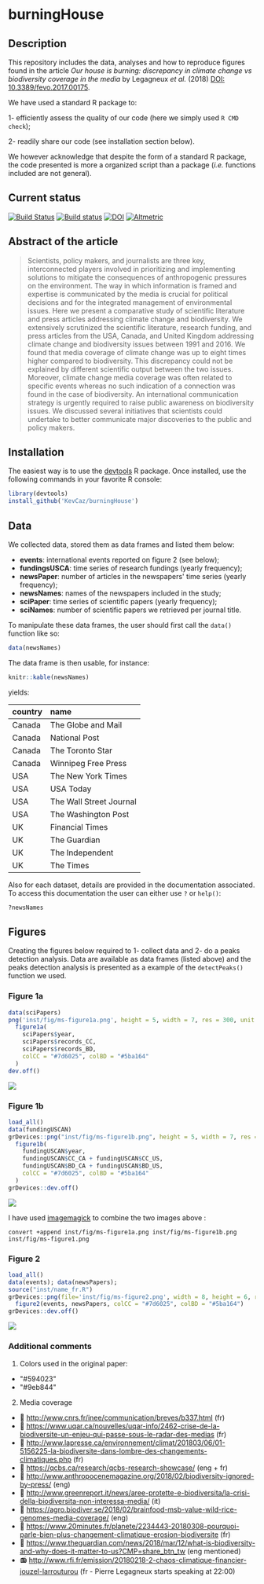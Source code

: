 # burningHouse

## Description

This repository includes the data, analyses and how to reproduce figures found
in the article *Our house is burning: discrepancy in climate change vs
biodiversity coverage in the media* by Legagneux *et al.* (2018)
[DOI: 10.3389/fevo.2017.00175](https://www.frontiersin.org/articles/10.3389/fevo.2017.00175/abstract).

We have used a standard R package to:

  1- efficiently assess the quality of our code (here we simply used `R CMD check`);

  2- readily share our code (see installation section below).

We however acknowledge that despite the form of a standard R package, the code
presented is more a organized script than a package (*i.e.* functions included
are not general).

## Current status

[![Build Status](https://travis-ci.org/KevCaz/burningHouse.svg?branch=master)](https://travis-ci.org/KevCaz/burningHouse)
[![Build status](https://ci.appveyor.com/api/projects/status/qh4ntjow6tcho9oh/branch/master?svg=true)](https://ci.appveyor.com/project/KevCaz/burninghouse/branch/master)
[![DOI](https://zenodo.org/badge/107296166.svg)](https://zenodo.org/badge/latestdoi/107296166)
[![Altmetric](https://img.shields.io/badge/frontiers-altmetric-48A7CC.svg)](https://frontiers.altmetric.com/details/31083251)



## Abstract of the article

> Scientists, policy makers, and journalists are three key, interconnected players involved in
prioritizing and implementing solutions to mitigate the consequences of anthropogenic
pressures on the environment. The way in which information is framed and expertise
is communicated by the media is crucial for political decisions and for the integrated
management of environmental issues. Here we present a comparative study of scientific
literature and press articles addressing climate change and biodiversity. We extensively
scrutinized the scientific literature, research funding, and press articles from the USA,
Canada, and United Kingdom addressing climate change and biodiversity issues
between 1991 and 2016. We found that media coverage of climate change was up
to eight times higher compared to biodiversity. This discrepancy could not be explained
by different scientific output between the two issues. Moreover, climate change media
coverage was often related to specific events whereas no such indication of a connection
was found in the case of biodiversity. An international communication strategy is urgently
required to raise public awareness on biodiversity issues. We discussed several initiatives
that scientists could undertake to better communicate major discoveries to the public and
policy makers.




## Installation

The easiest way is to use the [devtools](https://cran.r-project.org/web/packages/devtools/index.html)
R package. Once installed, use the following commands in your favorite R console:

```r
library(devtools)
install_github('KevCaz/burningHouse')
```




## Data

We collected data, stored them as data frames and listed them below:

- **events**: international events reported on figure 2 (see below);
- **fundingsUSCA**: time series of research fundings (yearly frequency);
- **newsPaper**: number of articles in the newspapers' time series (yearly frequency);
- **newsNames**: names of the newspapers included in the study;
- **sciPaper**: time series of scientific papers (yearly frequency);
- **sciNames**: number of scientific papers we retrieved per journal title.

To manipulate these data frames, the user should first call the `data()`
function like so:

```r
data(newsNames)
```

The data frame is then usable, for instance:

```r
knitr::kable(newsNames)
```

yields:

|country |name                    |
|:-------|:-----------------------|
|Canada  |The Globe and Mail      |
|Canada  |National Post           |
|Canada  |The Toronto Star        |
|Canada  |Winnipeg Free Press     |
|USA     |The New York Times      |
|USA     |USA Today               |
|USA     |The Wall Street Journal |
|USA     |The Washington Post     |
|UK      |Financial Times         |
|UK      |The Guardian            |
|UK      |The Independent         |
|UK      |The Times               |


Also for each dataset, details are provided in the documentation associated. To
access this documentation the user can either use `?` or `help()`:


```r
?newsNames
```




## Figures

Creating the figures below required to 1- collect data and 2- do a peaks
detection analysis. Data are available as data frames (listed above) and the
peaks detection analysis is presented as a example of the `detectPeaks()`
function we used.

### Figure 1a

```r
data(sciPapers)
png('inst/fig/ms-figure1a.png', height = 5, width = 7, res = 300, unit = 'in')
  figure1a(
    sciPapers$year,
    sciPapers$records_CC,
    sciPapers$records_BD,
    colCC = "#7d6025", colBD = "#5ba164"
  )
dev.off()
```

![](inst/fig/ms-figure1a.png)


### Figure 1b

```r
load_all()
data(fundingUSCAN)
grDevices::png("inst/fig/ms-figure1b.png", height = 5, width = 7, res = 300, unit = "in")
  figure1b(
    fundingUSCAN$year,
    fundingUSCAN$CC_CA + fundingUSCAN$CC_US,
    fundingUSCAN$BD_CA + fundingUSCAN$BD_US,
    colCC = "#7d6025", colBD = "#5ba164"
  )
grDevices::dev.off()
```

![](inst/fig/ms-figure1b.png)

I have used [imagemagick](https://imagemagick.org/) to combine the two images above :

```
convert +append inst/fig/ms-figure1a.png inst/fig/ms-figure1b.png inst/fig/ms-figure1.png
```



### Figure 2

```r
load_all()
data(events); data(newsPapers);
source("inst/name_fr.R")
grDevices::png(file='inst/fig/ms-figure2.png', width = 8, height = 6, res = 300, unit = 'in')
  figure2(events, newsPapers, colCC = "#7d6025", colBD = "#5ba164")
grDevices::dev.off()
```

![](inst/fig/ms-figure2.png)


### Additional comments

1. Colors used in the original paper:

  - "#594023"
  - "#9eb844"

2. Media coverage

  - :pencil: http://www.cnrs.fr/inee/communication/breves/b337.html (fr)
  - :pencil: https://www.uqar.ca/nouvelles/uqar-info/2462-crise-de-la-biodiversite-un-enjeu-qui-passe-sous-le-radar-des-medias (fr)
  - :pencil: http://www.lapresse.ca/environnement/climat/201803/06/01-5156225-la-biodiversite-dans-lombre-des-changements-climatiques.php (fr)
  - :pencil: https://qcbs.ca/research/qcbs-research-showcase/ (eng + fr)
  - :pencil: http://www.anthropocenemagazine.org/2018/02/biodiversity-ignored-by-press/ (eng)
  - :pencil: http://www.greenreport.it/news/aree-protette-e-biodiversita/la-crisi-della-biodiversita-non-interessa-media/ (it)
  - :pencil: https://agro.biodiver.se/2018/02/brainfood-msb-value-wild-rice-genomes-media-coverage/ (eng)
  - :pencil: https://www.20minutes.fr/planete/2234443-20180308-pourquoi-parle-bien-plus-changement-climatique-erosion-biodiversite (fr)
  - :pencil: https://www.theguardian.com/news/2018/mar/12/what-is-biodiversity-and-why-does-it-matter-to-us?CMP=share_btn_tw (eng mentioned)
  - :radio: http://www.rfi.fr/emission/20180218-2-chaos-climatique-financier-jouzel-larrouturou (fr - Pierre Legagneux starts speaking at 22:00)
